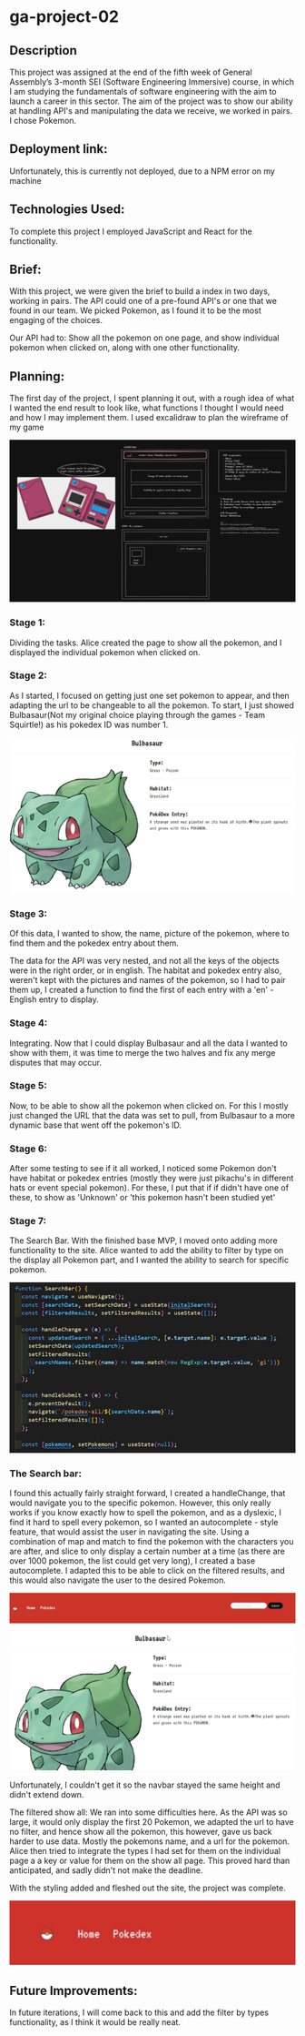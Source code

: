 # ga-project-02

## Description

This project was assigned at the end of the fifth week of General Assembly’s 3-month SEI (Software Engineering Immersive) course, in which I am studying the fundamentals of software engineering with the aim to launch a career in this sector. The aim of the project was to show our ability at handling API's and manipulating the data we receive, we worked in pairs. I chose Pokemon.

## Deployment link:
Unfortunately, this is currently not deployed, due to a NPM error on my machine

## Technologies Used: 
To complete this project I employed JavaScript and React for the functionality.

## Brief:
With this project, we were given the brief to build a index in two days, working in pairs. The API could one of a pre-found API's or one that we found in our team. We picked Pokemon, as I found it to be the most engaging of the choices.

Our API had to: Show all the pokemon on one page, and show individual pokemon when clicked on, along with one other functionality.

## Planning:
The first day of the project, I spent planning it out, with a rough idea of what I wanted the end result to look like, what functions I thought I would need and how I may implement them. I used excalidraw to plan the wireframe of my game

<img src="ReadMeAssets\readme-planning.png" >

### Stage 1: 
Dividing the tasks. Alice created the page to show all the pokemon, and I displayed the individual pokemon when clicked on.

### Stage 2: 
As I started, I focused on getting just one set pokemon to appear, and then adapting the url to be changeable to all the pokemon. To start, I just showed Bulbasaur(Not my original choice playing through the games - Team Squirtle!) as his pokedex ID was number 1. 

<img src="ReadMeAssets\bulbasaur.jpg" >

### Stage 3: 
Of this data, I wanted to show, the name, picture of the pokemon, where to find them and the pokedex entry about them.

The data for the API was very nested, and not all the keys of the objects were in the right order, or in english. The habitat and pokedex entry also, weren't kept with the pictures and names of the pokemon, so I had to pair them up, I created a function to find the first of each entry with a 'en' - English entry to display.

### Stage 4: 
Integrating. Now that I could display Bulbasaur and all the data I wanted to show with them, it was time to merge the two halves and fix any merge disputes that may occur.

### Stage 5: 
Now, to be able to show all the pokemon when clicked on. For this I mostly just changed the URL that the data was set to pull, from Bulbasaur to a more dynamic base that went off the pokemon's ID.

### Stage 6: 
After some testing to see if it all worked, I noticed some Pokemon don't have habitat or pokedex entries (mostly they were just pikachu's in different hats or event special pokemon). For these, I put that if if didn't have one of these, to show as 'Unknown' or 'this pokemon hasn't been studied yet'

### Stage 7: 
The Search Bar. With the finished base MVP, I moved onto adding more functionality to the site. Alice wanted to add the ability to filter by type on the display all Pokemon part, and I wanted the ability to search for specific pokemon.

<img src="ReadMeAssets\searchfunction.jpg" >

### The Search bar: 
I found this actually fairly straight forward, I created a handleChange, that would navigate you to the specific pokemon. However, this only really works if you know exactly how to spell the pokemon, and as a dyslexic, I find it hard to spell every pokemon, so I wanted an autocomplete - style feature, that would assist the user in navigating the site. Using a combination of map and match to find the pokemon with the characters you are after, and slice to only display a certain number at a time (as there are over 1000 pokemon, the list could get very long), I created a base autocomplete. I adapted this to be able to click on the filtered results, and this would also navigate the user to the desired Pokemon.

<img src="ReadMeAssets\searchbar-working.gif" >

Unfortunately, I couldn't get it so the navbar stayed the same height and didn't extend down.

The filtered show all: We ran into some difficulties here. As the API was so large, it would only display the first 20 Pokemon, we adapted the url to have no filter, and hence show all the pokemon, this however, gave us back harder to use data. Mostly the pokemons name, and a url for the pokemon. Alice then tried to integrate the types I had set for them on the individual page a a key or value for them on the show all page. This proved hard than anticipated, and sadly didn't not make the deadline.

With the styling added and fleshed out the site, the project was complete.

<img src="ReadMeAssets\Navbar-example.gif" >

## Future Improvements:
In future iterations, I will come back to this and add the filter by types functionality, as I think it would be really neat.
